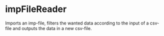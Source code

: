 # impFileReader
Imports an imp-file, filters the wanted data according to the input of a csv-file and outputs the data in a new csv-file.
